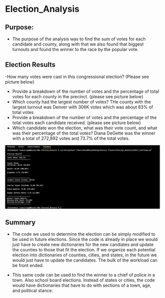 # Election_Analysis

## Purpose:

- The purpose of the analysis was to find the sum of votes for each candidate and county, along with that we also found that biggest turnouts and found the winner to the race by the popular vote. 

## Election Results
-How many votes were cast in this congressional election? (Please see picture below)
- Provide a breakdown of the number of votes and the percentage of total votes for each county in the precinct. (please see picture below)
- Which county had the largest number of votes? THe county with the largest turnout was Denver with 306K votes which was about 83% of total votes
- Provide a breakdown of the number of votes and the percentage of the total votes each candidate received. (please see picture below)
- Which candidate won the election, what was their vote count, and what was their percentage of the total votes? Diana DeGette was the winner with a total of 272,892 votes and 73.7% of the total votes.

![Election_Results](./Resources/E_results.png)

## Summary

- The code we used to determine the election can be simply modified to be used in future elections. Since the code is already in place we would just have to create new dictionaries for the new candiates and update the counties to those that fit the election. If we organize each potential election into dictionaries of counties, cities, and states, in the future we would just have to update the candidates. The bulk of the workload can be front ended. 

- This same code can be used to find the winner to a chief of police in a town. Also school board elections. Instead of states or cities, the code would have dictionaries that have to do with sections of a town, age, and political stance. 
